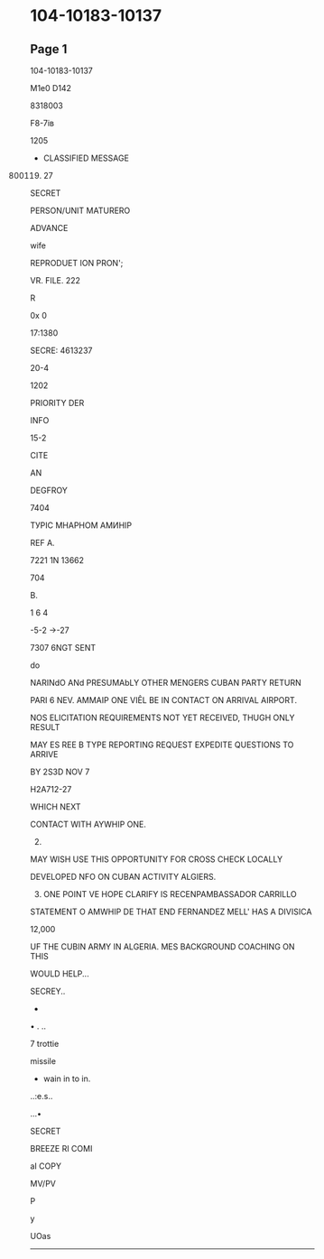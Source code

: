 # 104-10183-10137

## Page 1

104-10183-10137

M1e0 D142

8318003

F8-7iв

1205

- CLASSIFIED MESSAGE

800119. 27

SECRET

PERSON/UNIT MATURERO

ADVANCE

wife

REPRODUET ION PRON';

VR. FILE. 222

R

0x 0

17:1380

SECRE: 4613237

20-4

1202

PRIORITY DER

INFO

15-2

CITE

AN

DEGFROY

7404

ТУРІС МНАРНОМ АМИНІР

REF A.

7221 1N 13662

704

B.

1 6 4

-5-2 →-27

7307 6NGT SENT

do

NARINdO ANd PRESUMAbLY OTHER MENGERS CUBAN PARTY RETURN

PARI 6 NEV. AMMAIP ONE VIÊL BE IN CONTACT ON ARRIVAL AIRPORT.

NOS ELICITATION REQUIREMENTS NOT YET RECEIVED, THUGH ONLY RESULT

MAY ES REE B TYPE REPORTING REQUEST EXPEDITE QUESTIONS TO ARRIVE

BY 2S3D NOV 7

H2A712-27

WHICH NEXT

CONTACT WITH AYWHIP ONE.

2.

MAY WISH USE THIS OPPORTUNITY FOR CROSS CHECK LOCALLY

DEVELOPED NFO ON CUBAN ACTIVITY ALGIERS.

3. ONE POINT VE HOPE CLARIFY IS RECENPAMBASSADOR CARRILLO

STATEMENT O AMWHIP DE THAT END FERNANDEZ MELL' HAS A DIVISICA

12,000

UF THE CUBIN ARMY IN ALGERIA. MES BACKGROUND COACHING ON THIS

WOULD HELP...

SECREY..

-

• . ..

7 trottie

missile

- wain in to in.

..:e.s..

...•

SECRET

BREEZE RI COMI

aI COPY

MV/PV

P

y

UOas

---

